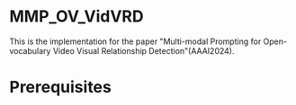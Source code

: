 # MMP_OV_VidVRD
This is the implementation for the paper "Multi-modal Prompting for Open-vocabulary Video Visual Relationship Detection"(AAAI2024).
# Prerequisites
